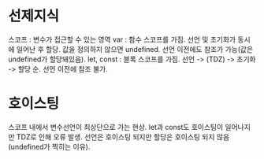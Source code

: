 # 선제지식

스코프 : 변수가 접근할 수 있는 영역
var : 함수 스코프를 가짐. 선언 및 초기화가 동시에 일어난 후 할당. 값을 정의하지 않으면 undefined.
선언 이전에도 참조가 가능(값은 undefined가 할당돼있음).
let, const : 블록 스코프를 가짐. 선언 -> (TDZ) -> 초기화 -> 할당 순. 선언 이전에 참조 불가.

# 호이스팅

스코프 내에서 변수선언이 최상단으로 가는 현상. let과 const도 호이스팅이 일어나지만 TDZ로 인해 오류 발생.
선언은 호이스팅 되지만 할당은 호이스팅 되지 않음(undefined가 찍히는 이유).